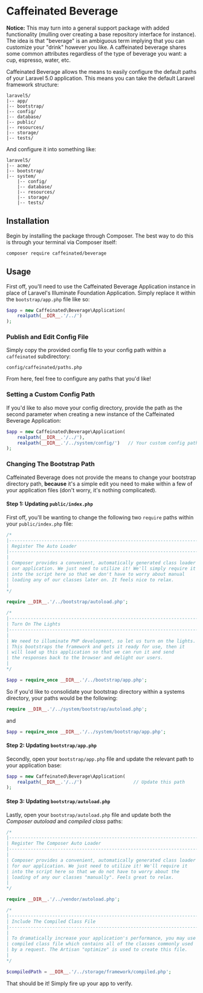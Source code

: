 Caffeinated Beverage
====================
**Notice:** This may turn into a general support package with added functionality (mulling over creating a base repository interface for instance). The idea is that "beverage" is an ambiguous term implying that you can customize your "drink" however you like. A caffeinated beverage shares some common attributes regardless of the type of beverage you want: a cup, espresso, water, etc.

Caffeinated Beverage allows the means to easily configure the default paths of your Laravel 5.0 application. This means you can take the default Laravel framework structure:

```
laravel5/
|-- app/
|-- bootstrap/
|-- config/
|-- database/
|-- public/
|-- resources/
|-- storage/
|-- tests/
```

And configure it into something like:

```
laravel5/
|-- acme/
|-- bootstrap/
|-- system/
	|-- config/
	|-- database/
	|-- resources/
	|-- storage/
	|-- tests/
```

Installation
------------
Begin by installing the package through Composer. The best way to do this is through your terminal via Composer itself: 

```
composer require caffeinated/beverage
```

Usage
-----
First off, you'll need to use the Caffeinated Beverage Application instance in place of Laravel's Illuminate Foundation Application. Simply replace it within the `bootstrap/app.php` file like so:

```php
$app = new Caffeinated\Beverage\Application(
	realpath(__DIR__.'/../')
);
```

### Publish and Edit Config File
Simply copy the provided config file to your config path within a `caffeinated` subdirectory:

```
config/caffeinated/paths.php
```

From here, feel free to configure any paths that you'd like!

### Setting a Custom Config Path
If you'd like to also move your config directory, provide the path as the second parameter when creating a new instance of the Caffeinated Beverage Application:

```php
$app = new Caffeinated\Beverage\Application(
	realpath(__DIR__.'/../'),
	realpath(__DIR__.'/../system/config/')   // Your custom config path
);
```

### Changing The Bootstrap Path
Caffeinated Beverage does not provide the means to change your bootstrap directory path, **because** it's a simple edit you need to make within a few of your application files (don't worry, it's nothing complicated).

#### Step 1: Updating `public/index.php`
First off, you'll be wanting to change the following two `require` paths within your `public/index.php` file:

```php
/*
|--------------------------------------------------------------------------
| Register The Auto Loader
|--------------------------------------------------------------------------
|
| Composer provides a convenient, automatically generated class loader for
| our application. We just need to utilize it! We'll simply require it
| into the script here so that we don't have to worry about manual
| loading any of our classes later on. It feels nice to relax.
|
*/

require __DIR__.'/../bootstrap/autoload.php';

/*
|--------------------------------------------------------------------------
| Turn On The Lights
|--------------------------------------------------------------------------
|
| We need to illuminate PHP development, so let us turn on the lights.
| This bootstraps the framework and gets it ready for use, then it
| will load up this application so that we can run it and send
| the responses back to the browser and delight our users.
|
*/

$app = require_once __DIR__.'/../bootstrap/app.php';
```

So if you'd like to consolidate your bootstrap directory within a systems directory, your paths would be the following:

```php
require __DIR__.'/../system/bootstrap/autoload.php';
```

and

```php
$app = require_once __DIR__.'/../system/bootstrap/app.php';
```

#### Step 2: Updating `bootstrap/app.php`
Secondly, open your `bootstrap/app.php` file and update the relevant path to your application base:

```php
$app = new Caffeinated\Beverage\Application(
	realpath(__DIR__.'/../')                   // Update this path
);
```

#### Step 3: Updating `bootstrap/autoload.php`
Lastly, open your `bootstrap/autoload.php` file and update both the *Composer autoload* and *compiled class* paths:

```php
/*
|--------------------------------------------------------------------------
| Register The Composer Auto Loader
|--------------------------------------------------------------------------
|
| Composer provides a convenient, automatically generated class loader
| for our application. We just need to utilize it! We'll require it
| into the script here so that we do not have to worry about the
| loading of any our classes "manually". Feels great to relax.
|
*/

require __DIR__.'/../vendor/autoload.php';

/*
|--------------------------------------------------------------------------
| Include The Compiled Class File
|--------------------------------------------------------------------------
|
| To dramatically increase your application's performance, you may use a
| compiled class file which contains all of the classes commonly used
| by a request. The Artisan "optimize" is used to create this file.
|
*/

$compiledPath = __DIR__.'/../storage/framework/compiled.php';
```

That should be it! Simply fire up your app to verify.